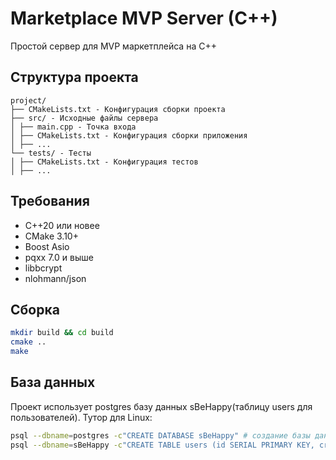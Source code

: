 # Marketplace MVP Server (C++)

Простой сервер для MVP маркетплейса на C++

## Структура проекта
```
project/
├── CMakeLists.txt - Конфигурация сборки проекта
├── src/ - Исходные файлы сервера
│ ├── main.cpp - Точка входа
│ ├── CMakeLists.txt - Конфигурация сборки приложения
│ ├── ...
└── tests/ - Тесты
│ ├── CMakeLists.txt - Конфигурация тестов
│ ├── ...
```

## Требования

- C++20 или новее
- CMake 3.10+
- Boost Asio
- pqxx 7.0 и выше
- libbcrypt
- nlohmann/json

## Сборка

```bash
mkdir build && cd build
cmake ..
make
```

## База данных

Проект использует postgres базу данных sBeHappy(таблицу users для пользователей). Тутор для Linux:
```bash
psql --dbname=postgres -c"CREATE DATABASE sBeHappy" # создание базы данных
psql --dbname=sBeHappy -c"CREATE TABLE users (id SERIAL PRIMARY KEY, created_at TIMESTAMP WITH TIME ZONE DEFAULT CURRENT_TIMESTAMP, username VARCHAR(100) UNIQUE NOT NULL, email VARCHAR(100) UNIQUE NOT NULL, password_hash INT NOT NULL);" # создание таблицы для пользователей
```